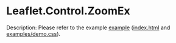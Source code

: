 # Leaflet.Control.ZoomEx
Description: Please refer to the example [example](https://mfhsieh.github.io/leaflet-zoomex/) ([index.html](https://github.com/mfhsieh/leaflet-zoomex/blob/main/index.html) and [examples/demo.css](https://github.com/mfhsieh/leaflet-zoomex/blob/main/examples/demo.css)).
